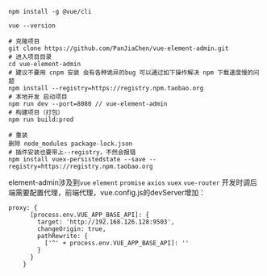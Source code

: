 ```
npm install -g @vue/cli

vue --version

# 克隆项目
git clone https://github.com/PanJiaChen/vue-element-admin.git
# 进入项目目录
cd vue-element-admin
# 建议不要用 cnpm 安装 会有各种诡异的bug 可以通过如下操作解决 npm 下载速度慢的问题
npm install --registry=https://registry.npm.taobao.org
# 本地开发 启动项目
npm run dev --port=8080 // vue-element-admin
# 构建项目（打包）
npm run build:prod

# 重装
删除 node_modules package-lock.json
# 插件安装也要带上--registry，不然会报错
npm install vuex-persistedstate --save --registry=https://registry.npm.taobao.org
```
element-admin涉及到`vue` `element` `promise` `axios` `vuex` `vue-router`
开发时调后端需要配置代理，前端代理，vue.config.js的devServer增加：
```
proxy: {
      [process.env.VUE_APP_BASE_API]: {
        target: 'http://192.168.126.128:9503',
        changeOrigin: true,
        pathRewrite: {
          ['^' + process.env.VUE_APP_BASE_API]: ''
        }
      }
    }
```
